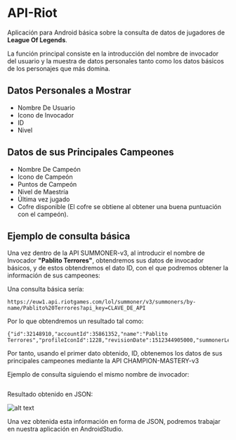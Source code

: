 # API-Riot

Aplicación para Android básica sobre la consulta de datos de jugadores de **League Of Legends**.

La función principal consiste en la introducción del nombre de invocador del usuario y la muestra de datos personales tanto como los datos básicos de los personajes que más domina.

## Datos Personales a Mostrar

- Nombre De Usuario
- Icono de Invocador
- ID
- Nivel

## Datos de sus Principales Campeones

- Nombre De Campeón
- Icono de Campeón
- Puntos de Campeón
- Nivel de Maestría
- Última vez jugado
- Cofre disponible (El cofre se obtiene al obtener una buena puntuación con el campeón).

## Ejemplo de consulta básica

Una vez dentro de la API SUMMONER-v3, al introducir el nombre de Invocador **"Pablito Terrores"**, obtendremos sus datos de invocador básicos, y de estos obtendremos el dato ID, con el que podremos obtener la información de sus campeones:

Una consulta básica sería:

```
https://euw1.api.riotgames.com/lol/summoner/v3/summoners/by-name/Pablito%20Terrores?api_key=CLAVE_DE_API
```
Por lo que obtendremos un resultado tal como:

```
{"id":32148910,"accountId":35861352,"name":"Pablito Terrores","profileIconId":1228,"revisionDate":1512344905000,"summonerLevel":36}
```
Por tanto, usando el primer dato obtenido, ID, obtenemos los datos de sus principales campeones mediante la API CHAMPION-MASTERY-v3

Ejemplo de consulta siguiendo el mismo nombre de invocador:
```

```

Resultado obtenido en JSON:

![alt text](https://imgur.com/H5Vsowt)

Una vez obtenida esta información en forma de JSON, podremos trabajar en nuestra aplicación en AndroidStudio.
